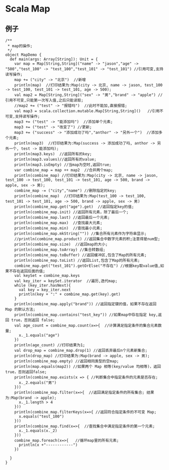 # Scala Map


## 例子

	/**
	 * map的操作;
	 */
	object MapDemo {
	  def main(args: Array[String]): Unit = {
	    var map = Map[String,String]("name" -> "jason","age" -> "500","test_100" -> "test_100","test_101" -> "test_101") //引用可变,支持读写操作;
	    map += ("city" -> "北京")  //新增
	    println(map)  //打印结果为:Map(city -> 北京, name -> jason, test_100 -> test_100, test_101 -> test_101, age -> 500);
	    val map2 = Map[String,String]("sex" -> "男","brand" -> "apple") //引用不可变,只能第一次写入值,之后只能读取;
	    //map2 += ("test" -> "报错吗")  //此时不能加,直接报错;
	    val map3 = scala.collection.mutable.Map[String,String]()   //引用不可变,支持读写操作;
	    map3 += ("test" -> "能添加吗")  //添加单个元素;
	    map3 += ("test" -> "改变了") //更新;
	    map3 += ("success" -> "添加成功了吗","anthor" -> "另外一个")  //添加多个元素;
	    println(map3)  //打印结果为:Map(success -> 添加成功了吗, anthor -> 另外一个, test -> 能添加吗);
	    println(map3.keys)  //返回所有的key;
	    println(map3.values)//返回所有的value;
	    println(map3.isEmpty) //当map为空时,返回true;
	    var combine_map = map ++ map2  //合并两个map;
	    println(combine_map) //打印结果为:Map(city -> 北京, name -> jason, test_100 -> test_100, test_101 -> test_101, age -> 500, brand -> apple, sex -> 男);
	    combine_map -= ("city","name") //删除指定的key;
	    println(combine_map)  //打印结果为:Map(test_100 -> test_100, test_101 -> test_101, age -> 500, brand -> apple, sex -> 男)
	    println(combine_map.get("age").get)  //返回指定key的值;
	    println(combine_map.init) //返回所有元素，除了最后一个;
	    println(combine_map.last) //返回最后一个元素;
	    println(combine_map.max)  //查找最大元素;
	    println(combine_map.min)  //查找最小元素;
	    println(combine_map.mkString("")) //集合所有元素作为字符串显示;
	    //println(combine_map.product) //返回集合中数字元素的积;注意得是num型;
	    println(combine_map.size)  //返回map的大小;
	    println(combine_map.toArray) //集合转数组;
	    println(combine_map.toBuffer) //返回缓冲区,包含了Map的所有元素;
	    println(combine_map.toList) //返回List,包含了Map的所有元素;
	    combine_map.get("test_101").getOrElse("不存在") //根据key取value值,如果不存在返回后面的值;
	    val keySet = combine_map.keys
	    val key_iter = keySet.iterator  //遍历,迭代map;
	    while (key_iter.hasNext){
	      val key = key_iter.next
	      println(key + ":" + combine_map.get(key).get)
	    }
	    println(combine_map.apply("brand")) //返回指定键的值，如果不存在返回 Map 的默认方法;
	    println(combine_map.contains("test_key")) //如果map中存在指定 key,返回 true，否则返回 false;
	    val age_count = combine_map.count(x=>{  //计算满足指定条件的集合元素数量;
	      x._1.equals("age")
	    })
	    println(age_count) //打印结果为1;
	    val drop_map = combine_map.drop(1) //返回丢弃最后n个元素新集合;
	    println(drop_map) //打印结果为:Map(brand -> apple, sex -> 男);
	    println(combine_map.empty) //返回相同类型的空map;
	    println(map.equals(map2)) //如果两个 Map 相等(key/value 均相等)，返回true，否则返回false;
	    println(combine_map.exists(x => { //判断集合中指定条件的元素是否存在;
	      x._2.equals("男")
	    }))
	    println(combine_map.filter(x=>{  //返回满足指定条件的所有集合; 结果为:Map(brand -> apple);
	      x._1.length > 4
	    }))
	    println(combine_map.filterKeys(x=>{ //返回符合指定条件的不可变 Map;
	      x.equals("test_100")
	    }))
	    println(combine_map.find(x=>{  //查找集合中满足指定条件的第一个元素;
	      x._1.equals(x._2)
	    }))
	    combine_map.foreach(x=>{   //循环map里的所有元素;
	      println(x +"------------")
	    })
	
	  }
	}